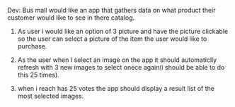 Dev: Bus mall would like an app that gathers data on what product their customer would like to see in there catalog.

1. As user i would like an option of 3 picture and have the picture clickable so the user can select a picture of the item the user would like to purchase.

2. As the user when I select an image on the app it should automaticlly refresh with 3 new images to select onece again(i should be able to do this 25 times).

3. when i reach has 25 votes the app should display a result list of the most selected images.
